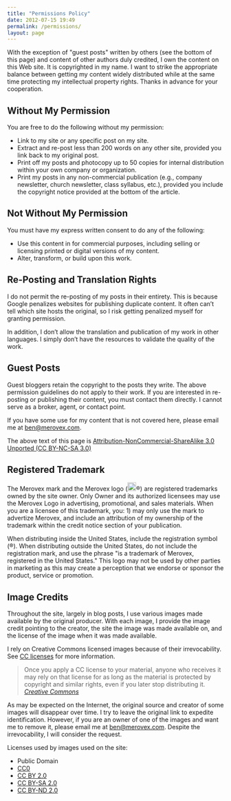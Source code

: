 ```yaml
---
title: "Permissions Policy"
date: 2012-07-15 19:49
permalink: /permissions/
layout: page
---
```


With the exception of "guest posts" written by others (see the bottom of this page) and content of other authors duly credited, I own the content on this Web site. It is copyrighted in my name. I want to strike the appropriate balance between getting my content widely distributed while at the same time protecting my intellectual property rights. Thanks in advance for your cooperation.

## Without My Permission

You are free to do the following without my permission:

   * Link to my site or any specific post on my site.
   * Extract and re-post less than 200 words on any other site, provided you link back to my original post.
   * Print off my posts and photocopy up to 50 copies for internal distribution within your own company or organization.
   * Print my posts in any non-commercial publication (e.g., company newsletter, church newsletter, class syllabus, etc.), provided you include the copyright notice provided at the bottom of the article.

## Not Without My Permission

You must have my express written consent to do any of the following:

   * Use this content in for commercial purposes, including selling or licensing printed or digital versions of my content.
   * Alter, transform, or build upon this work.

## Re-Posting and Translation Rights

I do not permit the re-posting of my posts in their entirety. This is because Google penalizes websites for publishing duplicate content. It often can’t tell which site hosts the original, so I risk getting penalized myself for granting permission.

In addition, I don’t allow the translation and publication of my work in other languages. I simply don’t have the resources to validate the quality of the work.

## Guest Posts

Guest bloggers retain the copyright to the posts they write. The above permission guidelines do not apply to their work. If you are interested in re-posting or publishing their content, you must contact them directly. I cannot serve as a broker, agent, or contact point.

If you have some use for my content that is not covered here, please email me at [ben@merovex.com](mailto:ben@merovex.com?subject=Site%20Content%20Use).

<p>The above text of this page is <a rel="license" href="http://creativecommons.org/licenses/by-nc-sa/3.0/">Attribution-NonCommercial-ShareAlike 3.0 Unported (CC BY-NC-SA 3.0)</a></p>

## Registered Trademark

The Merovex mark and the Merovex logo (<img src="/assets/logo.svg" width="20px" height="20px" alt="">®) are registered trademarks owned by the site owner. Only Owner and its authorized licensees may use the Merovex Logo in advertising, promotional, and sales materials. When you are a licensee of this trademark, you: 1) may only use the mark to advertize Merovex, and include an attribution of my ownership of the trademark within the credit notice section of your publication.

When distributing inside the United States, include the registration symbol (®). When distributing outside the United States, do not include the registration mark, and use the phrase "is a trademark of Merovex, registered in the United States." This logo may not be used by other parties in marketing as this may create a perception that we endorse or sponsor the product, service or promotion.

## Image Credits

Throughout the site, largely in blog posts, I use various images made available by the original producer. With each image, I provide the image credit pointing to the creator, the site the image was made available on, and the license of the image when it was made available.

I rely on Creative Commons licensed images because of their irrevocability. See [CC licenses](https://creativecommons.org/about/cclicenses/) for more information.

> Once you apply a CC license to your material, anyone who receives it may rely on that license for as long as the material is protected by copyright and similar rights, even if you later stop distributing it.
> <cite><a href="https://wiki.creativecommons.org/wiki/Considerations_for_licensors_and_licensees#Remember_the_license_may_not_be_revoked.">Creative Commons</a></cite>

As may be expected on the Internet, the original source and creator of some images will disappear over time. I try to leave the original link to expedite identification. However, if you are an owner of one of the images and want me to remove it, please email me at [ben@merovex.com](mailto:ben@merovex.com?subject=Image%20Credits). Despite the irrevocability, I will consider the request.

Licenses used by images used on the site:

* Public Domain
* [CC0](https://creativecommons.org/share-your-work/public-domain/cc0/)
* [CC BY 2.0](https://creativecommons.org/licenses/by/2.0/)
* [CC BY-SA 2.0](https://creativecommons.org/licenses/by-sa/2.0/)
* [CC BY-ND 2.0](https://creativecommons.org/licenses/by-nd/2.0/)

